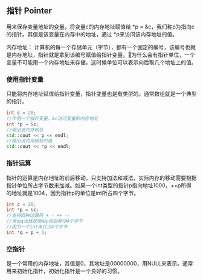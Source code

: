 ## 指针 Pointer
用来保存变量地址的变量，将变量c的内存地址赋值给 *p = &c，我们称p为指向c的指针。其值是该变量在内存中的地址，通过 *p来访问该内存地址的值。

内存地址：
计算机的每一个存储单元（字节），都有一个固定的编号，该编号也就是内存地址，指针就是拿到该编号赋值给指针变量。为什么会有指针单位，一个变量不可能用一个内存地址来存储，这时候单位可以表示向后取几个地址上的值。

### 使用指针变量
只能将内存地址赋值给指针变量，指针变量也是有类型的。通常数组就是一个典型的指针。
```c++
int c = 20;
//申明一个指针变量，&c访问变量的内存地址
int *p = &c;
//输出该内存地址
std::cout << p << endl;
//输出该内存地址的值
std::cout << *p << endl;
```
### 指针运算
指针的运算是内存地址的前后移动，只支持加法和减法，实际内存的移动需要根据指针单位所占字节数来加减。如果一个int类型的指针p指向地址1000，++p所得的地址就是1004，因为指针p的单位是int所占四个字节。

```c++
int c = 20;
int *p = &c;
//支持四种运算符 + - ++ --
//地址q也就是地址p向后移动4个字节
//因为一个int单位占4个字节
int *q = p + 1;
```

### 空指针
是一个常用的内存地址，其值是0，其地址是00000000，用NULL来表示。通常用来初始化指针，初始化指针是一个良好的习惯。